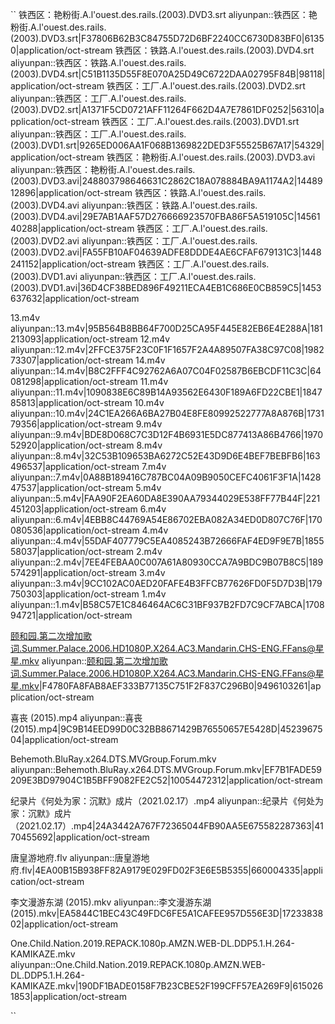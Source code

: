 ``
铁西区：艳粉街.A.l'ouest.des.rails.(2003).DVD3.srt
aliyunpan::铁西区：艳粉街.A.l'ouest.des.rails.(2003).DVD3.srt|F37806B62B3C84755D72D6BF2240CC6730D83BF0|61350|application/oct-stream
铁西区：铁路.A.l'ouest.des.rails.(2003).DVD4.srt
aliyunpan::铁西区：铁路.A.l'ouest.des.rails.(2003).DVD4.srt|C51B1135D55F8E070A25D49C6722DAA02795F84B|98118|application/oct-stream
铁西区：工厂.A.l'ouest.des.rails.(2003).DVD2.srt
aliyunpan::铁西区：工厂.A.l'ouest.des.rails.(2003).DVD2.srt|A1371F5CD0721AFF11264F662D4A7E7861DF0252|56310|application/oct-stream
铁西区：工厂.A.l'ouest.des.rails.(2003).DVD1.srt
aliyunpan::铁西区：工厂.A.l'ouest.des.rails.(2003).DVD1.srt|9265ED006AA1F068B1369822DED3F55525B67A17|54329|application/oct-stream
铁西区：艳粉街.A.l'ouest.des.rails.(2003).DVD3.avi
aliyunpan::铁西区：艳粉街.A.l'ouest.des.rails.(2003).DVD3.avi|248803798646631C2862C18A078884BA9A1174A2|1448912896|application/oct-stream
铁西区：铁路.A.l'ouest.des.rails.(2003).DVD4.avi
aliyunpan::铁西区：铁路.A.l'ouest.des.rails.(2003).DVD4.avi|29E7AB1AAF57D276666923570FBA86F5A519105C|1456140288|application/oct-stream
铁西区：工厂.A.l'ouest.des.rails.(2003).DVD2.avi
aliyunpan::铁西区：工厂.A.l'ouest.des.rails.(2003).DVD2.avi|FA55FB10AF04639ADFE8DDDE4AE6CFAF679131C3|1448241152|application/oct-stream
铁西区：工厂.A.l'ouest.des.rails.(2003).DVD1.avi
aliyunpan::铁西区：工厂.A.l'ouest.des.rails.(2003).DVD1.avi|36D4CF38BED896F49211ECA4EB1C686E0CB859C5|1453637632|application/oct-stream

13.m4v
aliyunpan::13.m4v|95B564B8BB64F700D25CA95F445E82EB6E4E288A|181213093|application/oct-stream
12.m4v
aliyunpan::12.m4v|2FFCE375F23C0F1F1657F2A4A89507FA38C97C08|198273307|application/oct-stream
14.m4v
aliyunpan::14.m4v|B8C2FFF4C92762A6A07C04F02587B6EBCDF11C3C|64081298|application/oct-stream
11.m4v
aliyunpan::11.m4v|1090838E6C89B14A93562E6430F189A6FD22CBE1|184785813|application/oct-stream
10.m4v
aliyunpan::10.m4v|24C1EA266A6BA27B04E8FE80992522777A8A876B|173179356|application/oct-stream
9.m4v
aliyunpan::9.m4v|BDE8D068C7C3D12F4B6931E5DC877413A86B4766|197052920|application/oct-stream
8.m4v
aliyunpan::8.m4v|32C53B109653BA6272C52E43D9D6E4BEF7BEBFB6|163496537|application/oct-stream
7.m4v
aliyunpan::7.m4v|0A88B189416C787BC04A09B9050CEFC4061F3F1A|142847537|application/oct-stream
5.m4v
aliyunpan::5.m4v|FAA90F2EA60DA8E390AA79344029E538FF77B44F|221451203|application/oct-stream
6.m4v
aliyunpan::6.m4v|4EBB8C44769A54E86702EBA082A34ED0D807C76F|170080536|application/oct-stream
4.m4v
aliyunpan::4.m4v|55DAF407779C5EA4085243B72666FAF4ED9F9E7B|185558037|application/oct-stream
2.m4v
aliyunpan::2.m4v|7EE4FEBAA0C007A61A80930CCA7A9BDC9B07B8C5|189574291|application/oct-stream
3.m4v
aliyunpan::3.m4v|9CC102AC0AED20FAFE4B3FFCB77626FD0F5D7D3B|179750303|application/oct-stream
1.m4v
aliyunpan::1.m4v|B58C57E1C846464AC6C31BF937B2FD7C9CF7ABCA|170894721|application/oct-stream

颐和园.第二次增加歌词.Summer.Palace.2006.HD1080P.X264.AC3.Mandarin.CHS-ENG.FFans@星星.mkv
aliyunpan::颐和园.第二次增加歌词.Summer.Palace.2006.HD1080P.X264.AC3.Mandarin.CHS-ENG.FFans@星星.mkv|F4780FA8FAB8AEF333B77135C751F2F837C296B0|9496103261|application/oct-stream

喜丧 (2015).mp4
aliyunpan::喜丧 (2015).mp4|9C9B14EED99D0C32BB8671429B76550657E5428D|4523967504|application/oct-stream

Behemoth.BluRay.x264.DTS.MVGroup.Forum.mkv
aliyunpan::Behemoth.BluRay.x264.DTS.MVGroup.Forum.mkv|EF7B1FADE59209E3BD97904C1B5BFF9082FE2C52|10054472312|application/oct-stream

纪录片《何处为家：沉默》成片（2021.02.17）.mp4
aliyunpan::纪录片《何处为家：沉默》成片（2021.02.17）.mp4|24A3442A767F72365044FB90AA5E675582287363|4170455692|application/oct-stream

唐皇游地府.flv
aliyunpan::唐皇游地府.flv|4EA00B15B938FF82A9179E029FD02F3E6E5B5355|660004335|application/oct-stream

李文漫游东湖 (2015).mkv
aliyunpan::李文漫游东湖 (2015).mkv|EA5844C1BEC43C49FDC6FE5A1CAFEE957D556E3D|1723383802|application/oct-stream

One.Child.Nation.2019.REPACK.1080p.AMZN.WEB-DL.DDP5.1.H.264-KAMIKAZE.mkv
aliyunpan::One.Child.Nation.2019.REPACK.1080p.AMZN.WEB-DL.DDP5.1.H.264-KAMIKAZE.mkv|190DF1BADE0158F7B23CBE52F199CFF57EA269F9|6150261853|application/oct-stream

``
